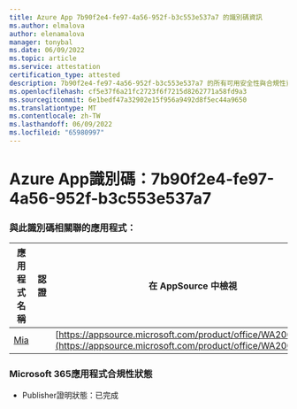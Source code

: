 ```yaml
---
title: Azure App 7b90f2e4-fe97-4a56-952f-b3c553e537a7 的識別碼資訊
ms.author: elmalova
author: elenamalova
manager: tonybal
ms.date: 06/09/2022
ms.topic: article
ms.service: attestation
certification_type: attested
description: 7b90f2e4-fe97-4a56-952f-b3c553e537a7 的所有可用安全性與合規性資訊。
ms.openlocfilehash: cf5e37f6a21fc2723f6f7215d8262771a58fd9a3
ms.sourcegitcommit: 6e1bedf47a32902e15f956a9492d8f5ec44a9650
ms.translationtype: MT
ms.contentlocale: zh-TW
ms.lasthandoff: 06/09/2022
ms.locfileid: "65980997"
---
```

# <a name="azure-app-id-7b90f2e4-fe97-4a56-952f-b3c553e537a7"></a>Azure App識別碼：7b90f2e4-fe97-4a56-952f-b3c553e537a7


### <a name="apps-associated-with-this-id"></a>與此識別碼相關聯的應用程式：
| **應用程式名稱** | **認證** | **在 AppSource 中檢視** |
|--------------|---------------|-----------------------|
| [Mia](../forward/WA200002417.md) |  | [https://appsource.microsoft.com/product/office/WA200002417](https://appsource.microsoft.com/product/office/WA200002417) |

### <a name="microsoft-365-app-compliance-status"></a>Microsoft 365應用程式合規性狀態
- Publisher證明狀態：已完成
